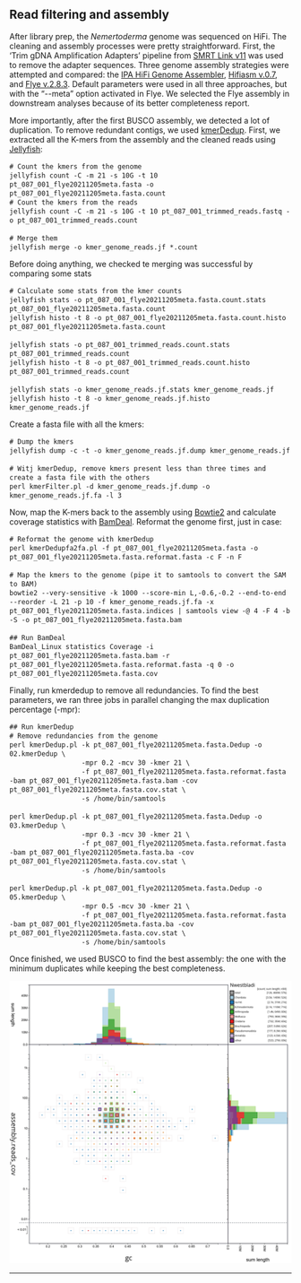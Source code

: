 ## Read filtering and assembly
After library prep, the _Nemertoderma_ genome was sequenced on HiFi. The cleaning and assembly processes were pretty straightforward. First, the ‘Trim gDNA Amplification Adapters’ pipeline from [SMRT Link v11](https://www.pacb.com/wp-content/uploads/SMRT_Link_User_Guide_v11.0.pdf) was used to remove the adapter sequences. Three genome assembly strategies were attempted and compared: the [IPA HiFi Genome Assembler](https://github.com/PacificBiosciences/pbipa), [Hifiasm v.0.7](https://github.com/chhylp123/hifiasm)⁠, and [Flye v.2.8.3](https://github.com/fenderglass/Flye). Default parameters were used in all three approaches, but with the “--meta” option activated in Flye. We selected the Flye assembly in downstream analyses because of its better completeness report.

More importantly, after the first BUSCO assembly, we detected a lot of duplication. To remove redundant contigs, we used [kmerDedup](https://github.com/xiekunwhy/kmerDedup). First, we extracted all the K-mers from the assembly and the cleaned reads using [Jellyfish](https://github.com/gmarcais/Jellyfish):

    # Count the kmers from the genome
    jellyfish count -C -m 21 -s 10G -t 10 pt_087_001_flye20211205meta.fasta -o pt_087_001_flye20211205meta.fasta.count
    # Count the kmers from the reads
    jellyfish count -C -m 21 -s 10G -t 10 pt_087_001_trimmed_reads.fastq -o pt_087_001_trimmed_reads.count

    # Merge them
    jellyfish merge -o kmer_genome_reads.jf *.count 

Before doing anything, we checked te merging was successful by comparing some stats

    # Calculate some stats from the kmer counts
    jellyfish stats -o pt_087_001_flye20211205meta.fasta.count.stats pt_087_001_flye20211205meta.fasta.count
    jellyfish histo -t 8 -o pt_087_001_flye20211205meta.fasta.count.histo pt_087_001_flye20211205meta.fasta.count
    
    jellyfish stats -o pt_087_001_trimmed_reads.count.stats pt_087_001_trimmed_reads.count
    jellyfish histo -t 8 -o pt_087_001_trimmed_reads.count.histo pt_087_001_trimmed_reads.count
    
    jellyfish stats -o kmer_genome_reads.jf.stats kmer_genome_reads.jf
    jellyfish histo -t 8 -o kmer_genome_reads.jf.histo kmer_genome_reads.jf

Create a fasta file with all the kmers:

    # Dump the kmers
    jellyfish dump -c -t -o kmer_genome_reads.jf.dump kmer_genome_reads.jf

    # Witj kmerDedup, remove kmers present less than three times and create a fasta file with the others
    perl kmerFilter.pl -d kmer_genome_reads.jf.dump -o kmer_genome_reads.jf.fa -l 3 

Now, map the K-mers back to the assembly using [Bowtie2](https://bowtie-bio.sourceforge.net/bowtie2/index.shtml#:~:text=Bowtie%202%20is%20an%20ultrafast,long%20(e.g.%20mammalian)%20genomes.) and calculate coverage statistics with [BamDeal](https://github.com/BGI-shenzhen/BamDeal). Reformat the genome first, just in case:

    # Reformat the genome with kmerDedup
    perl kmerDedupfa2fa.pl -f pt_087_001_flye20211205meta.fasta -o pt_087_001_flye20211205meta.fasta.reformat.fasta -c F -n F
    
    # Map the kmers to the genome (pipe it to samtools to convert the SAM to BAM)
    bowtie2 --very-sensitive -k 1000 --score-min L,-0.6,-0.2 --end-to-end --reorder -L 21 -p 10 -f kmer_genome_reads.jf.fa -x pt_087_001_flye20211205meta.fasta.indices | samtools view -@ 4 -F 4 -b -S -o pt_087_001_flye20211205meta.fasta.bam
    
    ## Run BamDeal
    BamDeal_Linux statistics Coverage -i pt_087_001_flye20211205meta.fasta.bam -r pt_087_001_flye20211205meta.fasta.reformat.fasta -q 0 -o pt_087_001_flye20211205meta.fasta.cov

Finally, run kmerdedup to remove all redundancies. To find the best parameters, we ran three jobs in parallel changing the max duplication percentage (-mpr):

    ## Run kmerDedup
    # Remove redundancies from the genome
    perl kmerDedup.pl -k pt_087_001_flye20211205meta.fasta.Dedup -o 02.kmerDedup \
                      -mpr 0.2 -mcv 30 -kmer 21 \
                      -f pt_087_001_flye20211205meta.fasta.reformat.fasta -bam pt_087_001_flye20211205meta.fasta.bam -cov pt_087_001_flye20211205meta.fasta.cov.stat \
                      -s /home/bin/samtools
    
    perl kmerDedup.pl -k pt_087_001_flye20211205meta.fasta.Dedup -o 03.kmerDedup \
                      -mpr 0.3 -mcv 30 -kmer 21 \
                      -f pt_087_001_flye20211205meta.fasta.reformat.fasta -bam pt_087_001_flye20211205meta.fasta.ba -cov pt_087_001_flye20211205meta.fasta.cov.stat \
                      -s /home/bin/samtools
    
    perl kmerDedup.pl -k pt_087_001_flye20211205meta.fasta.Dedup -o 05.kmerDedup \
                      -mpr 0.5 -mcv 30 -kmer 21 \
                      -f pt_087_001_flye20211205meta.fasta.reformat.fasta -bam pt_087_001_flye20211205meta.fasta.ba -cov pt_087_001_flye20211205meta.fasta.cov.stat \
                      -s /home/bin/samtools

Once finished, we used BUSCO to find the best assembly: the one with the minimum duplicates while keeping the best completeness.

![image](https://github.com/saabalde/2023_Nemertoderma_westbladi_genome/blob/main/02-Genome_decontamination/Nwestbladi_blobplot.png)

---
